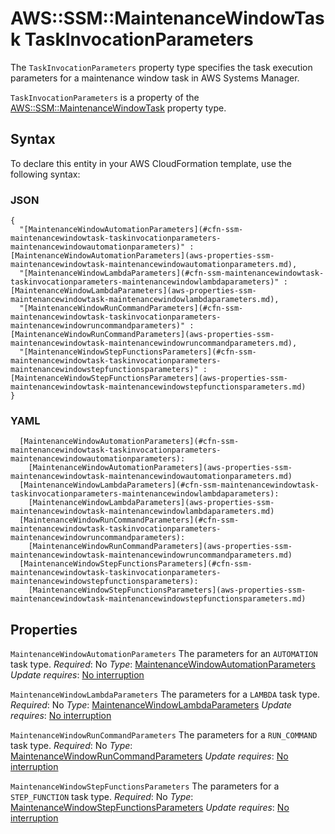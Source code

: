 # AWS::SSM::MaintenanceWindowTask TaskInvocationParameters<a name="aws-properties-ssm-maintenancewindowtask-taskinvocationparameters"></a>

The `TaskInvocationParameters` property type specifies the task execution parameters for a maintenance window task in AWS Systems Manager\.

 `TaskInvocationParameters` is a property of the [AWS::SSM::MaintenanceWindowTask](https://docs.aws.amazon.com/AWSCloudFormation/latest/UserGuide/aws-resource-ssm-maintenancewindowtask.html) property type\.

## Syntax<a name="aws-properties-ssm-maintenancewindowtask-taskinvocationparameters-syntax"></a>

To declare this entity in your AWS CloudFormation template, use the following syntax:

### JSON<a name="aws-properties-ssm-maintenancewindowtask-taskinvocationparameters-syntax.json"></a>

```
{
  "[MaintenanceWindowAutomationParameters](#cfn-ssm-maintenancewindowtask-taskinvocationparameters-maintenancewindowautomationparameters)" : [MaintenanceWindowAutomationParameters](aws-properties-ssm-maintenancewindowtask-maintenancewindowautomationparameters.md),
  "[MaintenanceWindowLambdaParameters](#cfn-ssm-maintenancewindowtask-taskinvocationparameters-maintenancewindowlambdaparameters)" : [MaintenanceWindowLambdaParameters](aws-properties-ssm-maintenancewindowtask-maintenancewindowlambdaparameters.md),
  "[MaintenanceWindowRunCommandParameters](#cfn-ssm-maintenancewindowtask-taskinvocationparameters-maintenancewindowruncommandparameters)" : [MaintenanceWindowRunCommandParameters](aws-properties-ssm-maintenancewindowtask-maintenancewindowruncommandparameters.md),
  "[MaintenanceWindowStepFunctionsParameters](#cfn-ssm-maintenancewindowtask-taskinvocationparameters-maintenancewindowstepfunctionsparameters)" : [MaintenanceWindowStepFunctionsParameters](aws-properties-ssm-maintenancewindowtask-maintenancewindowstepfunctionsparameters.md)
}
```

### YAML<a name="aws-properties-ssm-maintenancewindowtask-taskinvocationparameters-syntax.yaml"></a>

```
  [MaintenanceWindowAutomationParameters](#cfn-ssm-maintenancewindowtask-taskinvocationparameters-maintenancewindowautomationparameters):
    [MaintenanceWindowAutomationParameters](aws-properties-ssm-maintenancewindowtask-maintenancewindowautomationparameters.md)
  [MaintenanceWindowLambdaParameters](#cfn-ssm-maintenancewindowtask-taskinvocationparameters-maintenancewindowlambdaparameters):
    [MaintenanceWindowLambdaParameters](aws-properties-ssm-maintenancewindowtask-maintenancewindowlambdaparameters.md)
  [MaintenanceWindowRunCommandParameters](#cfn-ssm-maintenancewindowtask-taskinvocationparameters-maintenancewindowruncommandparameters):
    [MaintenanceWindowRunCommandParameters](aws-properties-ssm-maintenancewindowtask-maintenancewindowruncommandparameters.md)
  [MaintenanceWindowStepFunctionsParameters](#cfn-ssm-maintenancewindowtask-taskinvocationparameters-maintenancewindowstepfunctionsparameters):
    [MaintenanceWindowStepFunctionsParameters](aws-properties-ssm-maintenancewindowtask-maintenancewindowstepfunctionsparameters.md)
```

## Properties<a name="aws-properties-ssm-maintenancewindowtask-taskinvocationparameters-properties"></a>

`MaintenanceWindowAutomationParameters`  <a name="cfn-ssm-maintenancewindowtask-taskinvocationparameters-maintenancewindowautomationparameters"></a>
The parameters for an `AUTOMATION` task type\.
*Required*: No
*Type*: [MaintenanceWindowAutomationParameters](aws-properties-ssm-maintenancewindowtask-maintenancewindowautomationparameters.md)
*Update requires*: [No interruption](https://docs.aws.amazon.com/AWSCloudFormation/latest/UserGuide/using-cfn-updating-stacks-update-behaviors.html#update-no-interrupt)

`MaintenanceWindowLambdaParameters`  <a name="cfn-ssm-maintenancewindowtask-taskinvocationparameters-maintenancewindowlambdaparameters"></a>
The parameters for a `LAMBDA` task type\.
*Required*: No
*Type*: [MaintenanceWindowLambdaParameters](aws-properties-ssm-maintenancewindowtask-maintenancewindowlambdaparameters.md)
*Update requires*: [No interruption](https://docs.aws.amazon.com/AWSCloudFormation/latest/UserGuide/using-cfn-updating-stacks-update-behaviors.html#update-no-interrupt)

`MaintenanceWindowRunCommandParameters`  <a name="cfn-ssm-maintenancewindowtask-taskinvocationparameters-maintenancewindowruncommandparameters"></a>
The parameters for a `RUN_COMMAND` task type\.
*Required*: No
*Type*: [MaintenanceWindowRunCommandParameters](aws-properties-ssm-maintenancewindowtask-maintenancewindowruncommandparameters.md)
*Update requires*: [No interruption](https://docs.aws.amazon.com/AWSCloudFormation/latest/UserGuide/using-cfn-updating-stacks-update-behaviors.html#update-no-interrupt)

`MaintenanceWindowStepFunctionsParameters`  <a name="cfn-ssm-maintenancewindowtask-taskinvocationparameters-maintenancewindowstepfunctionsparameters"></a>
The parameters for a `STEP_FUNCTION` task type\.
*Required*: No
*Type*: [MaintenanceWindowStepFunctionsParameters](aws-properties-ssm-maintenancewindowtask-maintenancewindowstepfunctionsparameters.md)
*Update requires*: [No interruption](https://docs.aws.amazon.com/AWSCloudFormation/latest/UserGuide/using-cfn-updating-stacks-update-behaviors.html#update-no-interrupt)
